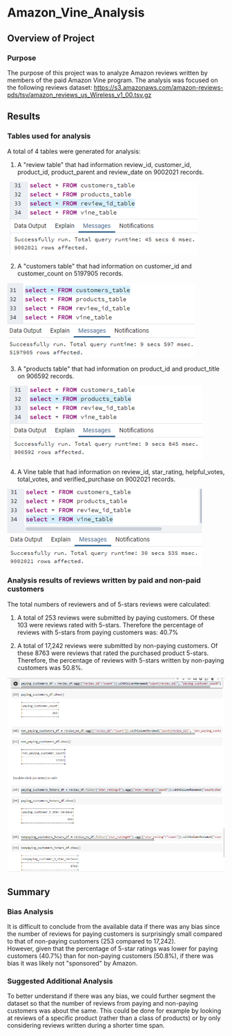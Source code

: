 # Amazon_Vine_Analysis

## Overview of Project

### Purpose

The purpose of this project was to analyze Amazon reviews written by members of the paid Amazon Vine program.  The analysis was focused on the following reviews dataset: https://s3.amazonaws.com/amazon-reviews-pds/tsv/amazon_reviews_us_Wireless_v1_00.tsv.gz

## Results

### Tables used for analysis

A total of 4 tables were generated for analysis:
1. A "review table" that had information review_id, customer_id, product_id, product_parent and review_date on 9002021 records.

![](reviews_table.PNG)

2. A "customers table" that had information on customer_id and customer_count on 5197905 records.

![](customers_table-loaded.PNG)

3. A "products table" that had information on product_id and product_title on 906592 records.

![](products_table.PNG)

4. A Vine table that had information on review_id, star_rating, helpful_votes, total_votes, and verified_purchase on 9002021 records.

![](vine_table-loaded.PNG)


### Analysis results of reviews written by  paid and non-paid customers 

The total numbers of reviewers and of 5-stars reviews were calculated:

1. A total of 253 reviews were submitted by paying customers.  Of these 103 were reviews rated with 5-stars.  Therefore the percentage of reviews with 5-stars from paying customers was: 40.7%

2. A total of 17,242 reviews were submitted by non-paying customers.  Of these 8763 were reviews that rated the purchased product 5-stars. Therefore, the percentage of reviews with 5-stars written by non-paying customers was 50.8%.

![](deliverable-2-numbers.PNG)

## Summary

### Bias Analysis
It is difficult to conclude from the available data if there was any bias since the number of reviews for paying customers is surprisingly small compared to that of non-paying customers (253 compared to 17,242).  
However, given that the percentage of 5-star ratings was lower for paying customers (40.7%) than for non-paying customers (50.8%), if there was bias it was likely not "sponsored" by Amazon.

### Suggested Additional Analysis 

To better understand if there was any bias, we could further segment the dataset so that the number of reviews from paying and non-paying customers was about the same.  This could be done for example by looking at reviews of a specific product (rather than a class of products) or by only considering reviews written during a shorter time span.